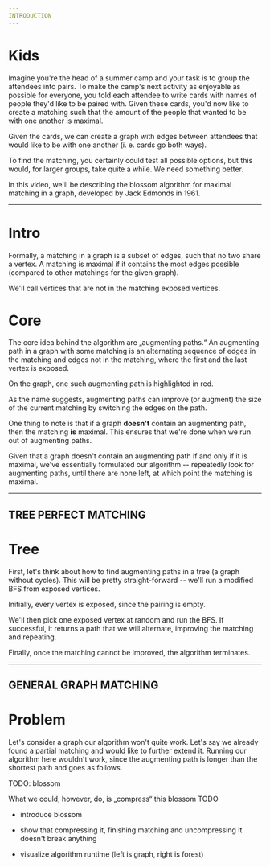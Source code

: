 ```yaml
---
INTRODUCTION
---
```


# Kids
Imagine you're the head of a summer camp and your task is to group the attendees into pairs. To make the camp's next activity as enjoyable as possible for everyone, you told each attendee to write cards with names of people they'd like to be paired with. Given these cards, you'd now like to create a matching such that the amount of the people that wanted to be with one another is maximal.

Given the cards, we can create a graph with edges between attendees that would like to be with one another (i. e. cards go both ways).

To find the matching, you certainly could test all possible options, but this would, for larger groups, take quite a while. We need something better.

In this video, we'll be describing the blossom algorithm for maximal matching in a graph, developed by Jack Edmonds in 1961.

---

# Intro
Formally, a matching in a graph is a subset of edges, such that no two share a vertex. A matching is maximal if it contains the most edges possible (compared to other matchings for the given graph).

We'll call vertices that are not in the matching exposed vertices.

# Core
The core idea behind the algorithm are „augmenting paths.“ An augmenting path in a graph with some matching is an alternating sequence of edges in the matching and edges not in the matching, where the first and the last vertex is exposed.

On the graph, one such augmenting path is highlighted in red.

As the name suggests, augmenting paths can improve (or augment) the size of the current matching by switching the edges on the path.

One thing to note is that if a graph **doesn't** contain an augmenting path, then the matching **is** maximal. This ensures that we're done when we run out of augmenting paths.

Given that a graph doesn't contain an augmenting path if and only if it is maximal, we've essentially formulated our algorithm -- repeatedly look for augmenting paths, until there are none left, at which point the matching is maximal.

---
TREE PERFECT MATCHING
---

# Tree
First, let's think about how to find augmenting paths in a tree (a graph without cycles). This will be pretty straight-forward -- we'll run a modified BFS from exposed vertices.

Initially, every vertex is exposed, since the pairing is empty.

We'll then pick one exposed vertex at random and run the BFS. If successful, it returns a path that we will alternate, improving the matching and repeating.

Finally, once the matching cannot be improved, the algorithm terminates.

---
GENERAL GRAPH MATCHING
---

# Problem
Let's consider a graph our algorithm won't quite work. Let's say we already found a partial matching and would like to further extend it. Running our algorithm here wouldn't work, since the augmenting path is longer than the shortest path and goes as follows.

TODO: blossom

What we could, however, do, is „compress“ this blossom TODO

- introduce blossom
- show that compressing it, finishing matching and uncompressing it doesn't break anything

- visualize algorithm runtime (left is graph, right is forest)
